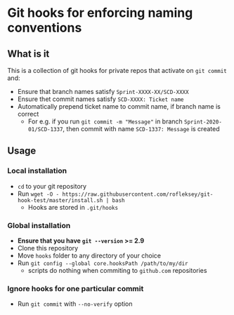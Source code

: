 # Git hooks for enforcing naming conventions

## What is it

This is a collection of git hooks for private repos that activate on `git commit` and:

* Ensure that branch names satisfy `Sprint-XXXX-XX/SCD-XXXX`
* Ensure thet commit names satisfy `SCD-XXXX: Ticket name`
* Automatically prepend ticket name to commit name, if branch name is correct
    * For e.g. if you run `git commit -m "Message"` in branch `Sprint-2020-01/SCD-1337`, then commit with name `SCD-1337: Message` is created

## Usage

### Local installation

* `cd` to your git repository
* Run `wget -O - https://raw.githubusercontent.com/rofleksey/git-hook-test/master/install.sh | bash`
    * Hooks are stored in `.git/hooks`

### Global installation

* __Ensure that you have `git --version` >= 2.9__
* Clone this repository
* Move `hooks` folder to any directory of your choice
* Run `git config --global core.hooksPath /path/to/my/dir`
    * scripts do nothing when commiting to `github.com` repositories

### Ignore hooks for one particular commit

* Run `git commit` with `--no-verify` option
